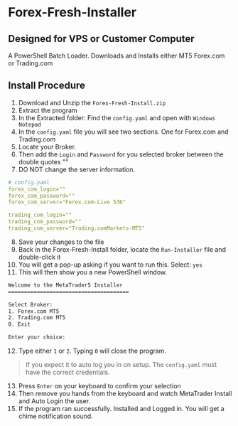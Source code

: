 # Forex-Fresh-Installer

## Designed for VPS or Customer Computer
A PowerShell Batch Loader. Downloads and Installs either MT5 Forex.com or Trading.com

## Install Procedure
1. Download and Unzip the `Forex-Fresh-Install.zip`
2. Extract the program
3. In the Extracted folder: Find the `config.yaml` and open with `Windows Notepad`
4. In the `config.yaml` file you will see two sections. One for Forex.com and Trading.com
5. Locate your Broker.
6. Then add the `Login` and `Password` for you selected broker between the double quotes ""
7. DO NOT change the server information. 

```yaml
# config.yaml
forex_com_login=""
forex_com_password=""
forex_com_server="Forex.com-Live 536"

trading_com_login=""
trading_com_password=""
trading_com_server="Trading.comMarkets-MT5"
```

8. Save your changes to the file
9. Back in the Forex-Fresh-Install folder, locate the `Run-Installer` file and double-click it
10. You will get a pop-up asking if you want to run this. Select: `yes`
11. This will then show you a new PowerShell window.
```bash
Welcome to the MetaTrader5 Installer
======================================

Select Broker:
1. Forex.com MT5
2. Trading.com MT5
0. Exit

Enter your choice:
```

12. Type either `1` or `2`. Typing `0` will close the program. 
> If you expect it to auto log you in on setup. The `config.yaml` must have the correct credentials.

13. Press `Enter` on your keyboard to confirm your selection
14. Then remove you hands from the keyboard and watch MetaTrader Install and Auto Login the user.
15. If the program ran successfully. Installed and Logged in. You will get a chime notification sound. 

  
